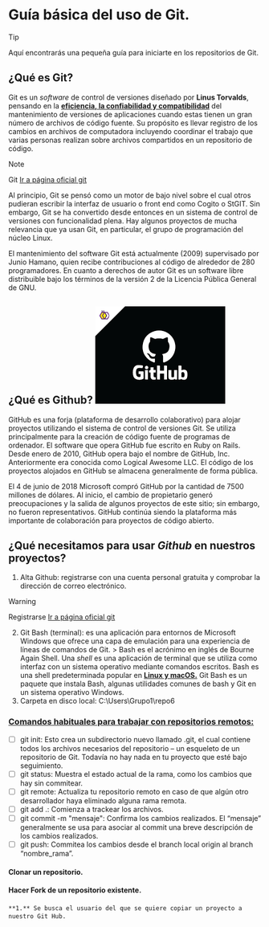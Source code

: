 # Guía básica del uso de Git.
> [!TIP]
> Aquí encontrarás una pequeña guía para iniciarte en los repositorios de Git.

## ¿Qué es Git?
Git es un *software* de control de versiones diseñado por **Linus Torvalds**, pensando en la <ins>**eficiencia, la confiabilidad y compatibilidad**</ins> del mantenimiento de versiones de aplicaciones cuando estas tienen un gran número de archivos de código fuente. Su propósito es llevar registro de los cambios en archivos de computadora incluyendo coordinar el trabajo que varias personas realizan sobre archivos compartidos en un repositorio de código.

> [!NOTE]
> Git [Ir a página oficial git](https://git-scm.com/about/branching-and-merging) 

Al principio, Git se pensó como un motor de bajo nivel sobre el cual otros pudieran escribir la interfaz de usuario o front end como Cogito o StGIT. Sin embargo, Git se ha convertido desde entonces en un sistema de control de versiones con funcionalidad plena. Hay algunos proyectos de mucha relevancia que ya usan Git, en particular, el grupo de programación del núcleo Linux.

El mantenimiento del software Git está actualmente (2009) supervisado por Junio Hamano, quien recibe contribuciones al código de alrededor de 280 programadores. En cuanto a derechos de autor Git es un software libre distribuible bajo los términos de la versión 2 de la Licencia Pública General de GNU.

## ¿Qué es Github? ![Imagen carpetas](Github.png)
GitHub es una forja (plataforma de desarrollo colaborativo) para alojar proyectos utilizando el sistema de control de versiones Git. Se utiliza principalmente para la creación de código fuente de programas de ordenador. El software que opera GitHub fue escrito en Ruby on Rails. Desde enero de 2010, GitHub opera bajo el nombre de GitHub, Inc. Anteriormente era conocida como Logical Awesome LLC. El código de los proyectos alojados en GitHub se almacena generalmente de forma pública.

El 4 de junio de 2018 Microsoft compró GitHub por la cantidad de 7500 millones de dólares. Al inicio, el cambio de propietario generó preocupaciones y la salida de algunos proyectos de este sitio; sin embargo, no fueron representativos. GitHub continúa siendo la plataforma más importante de colaboración para proyectos de código abierto.

## ¿Qué necesitamos para usar ***Github*** en nuestros proyectos?
1. Alta Github: registrarse con una cuenta personal gratuita y comprobar la dirección de correo electrónico.
  > [!WARNING]
  > Registrarse [Ir a página oficial git](https://github.com/.)
2. Git Bash (terminal): es una aplicación para entornos de Microsoft Windows que ofrece una capa de emulación para una experiencia de líneas de comandos de Git. > Bash es el acrónimo en inglés de Bourne Again Shell. Una *shell* es una aplicación de terminal que se utiliza como interfaz con un sistema operativo mediante comandos escritos. Bash es una shell predeterminada popular en <ins>**Linux y macOS.**</ins> Git Bash es un paquete que instala Bash, algunas utilidades comunes de bash y Git en un sistema operativo Windows.
3. Carpeta en disco local: C:\Users\Grupo1\repo6

### <ins>**Comandos habituales para trabajar con repositorios remotos:**</ins>
- [ ] git init: Esto crea un subdirectorio nuevo llamado .git, el cual contiene todos los archivos necesarios del repositorio – un esqueleto de un repositorio de Git. Todavía no hay nada en tu proyecto que esté bajo seguimiento.
- [ ] git status: Muestra el estado actual de la rama, como los cambios que hay sin commitear.
- [ ] git remote: Actualiza tu repositorio remoto en caso de que algún otro desarrollador haya eliminado alguna rama remota. 
- [ ] git add .: Comienza a trackear los archivos.
- [ ] git commit -m "mensaje": Confirma los cambios realizados. El “mensaje” generalmente se usa para asociar al commit una breve descripción de los cambios realizados.
- [ ] git push: Commitea los cambios desde el branch local origin al branch “nombre_rama”.

#### Clonar un repositorio.

#### Hacer Fork de un repositorio existente.
    **1.** Se busca el usuario del que se quiere copiar un proyecto a nuestro Git Hub.
    
